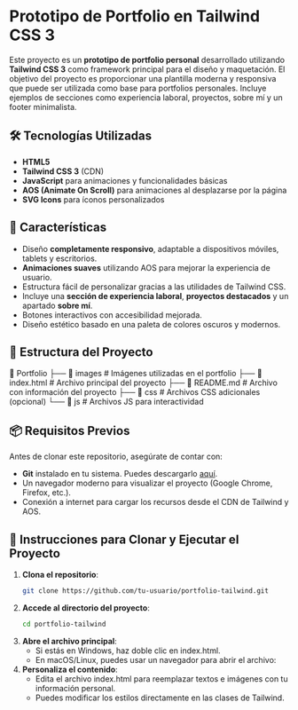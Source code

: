 # Prototipo de Portfolio en Tailwind CSS 3

Este proyecto es un **prototipo de portfolio personal** desarrollado utilizando **Tailwind CSS 3** como framework principal para el diseño y maquetación. El objetivo del proyecto es proporcionar una plantilla moderna y responsiva que puede ser utilizada como base para portfolios personales. Incluye ejemplos de secciones como experiencia laboral, proyectos, sobre mí y un footer minimalista.

## 🛠️ Tecnologías Utilizadas

- **HTML5**
- **Tailwind CSS 3** (CDN)
- **JavaScript** para animaciones y funcionalidades básicas
- **AOS (Animate On Scroll)** para animaciones al desplazarse por la página
- **SVG Icons** para íconos personalizados

## 🚀 Características

- Diseño **completamente responsivo**, adaptable a dispositivos móviles, tablets y escritorios.
- **Animaciones suaves** utilizando AOS para mejorar la experiencia de usuario.
- Estructura fácil de personalizar gracias a las utilidades de Tailwind CSS.
- Incluye una **sección de experiencia laboral**, **proyectos destacados** y un apartado **sobre mí**.
- Botones interactivos con accesibilidad mejorada.
- Diseño estético basado en una paleta de colores oscuros y modernos.

## 📂 Estructura del Proyecto

📂 Portfolio
├── 📁 images # Imágenes utilizadas en el portfolio
├── 📄 index.html # Archivo principal del proyecto
├── 📄 README.md # Archivo con información del proyecto
├── 📁 css # Archivos CSS adicionales (opcional)
└── 📁 js # Archivos JS para interactividad

## 📦 Requisitos Previos

Antes de clonar este repositorio, asegúrate de contar con:

- **Git** instalado en tu sistema. Puedes descargarlo [aquí](https://git-scm.com/).
- Un navegador moderno para visualizar el proyecto (Google Chrome, Firefox, etc.).
- Conexión a internet para cargar los recursos desde el CDN de Tailwind y AOS.

## 📝 Instrucciones para Clonar y Ejecutar el Proyecto

1. **Clona el repositorio**:
   ```bash
   git clone https://github.com/tu-usuario/portfolio-tailwind.git
   ```
2. **Accede al directorio del proyecto**:
    ```bash
    cd portfolio-tailwind
    ```
3. **Abre el archivo principal**:
    - Si estás en Windows, haz doble clic en index.html.
    - En macOS/Linux, puedes usar un navegador para abrir el archivo:
4. **Personaliza el contenido**:
    - Edita el archivo index.html para reemplazar textos e imágenes con tu información personal.
    - Puedes modificar los estilos directamente en las clases de Tailwind.
